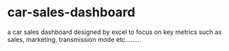 # car-sales-dashboard
a car sales dashboard designed by excel to focus on key metrics such as sales, marketing, transmission mode etc.........
